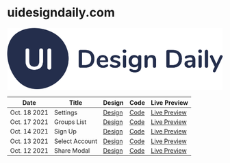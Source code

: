 # uidesigndaily.com

<img src="https://raw.githubusercontent.com/bobthered/uidesigndaily.com/main/images/uidesigndaily-logo.svg" />

| Date 	| Title 	| Design 	| Code 	| Live Preview 	|
|------	|-------	|--------	|------	|--------------	|
| Oct. 18 2021  	|     Settings  	|    [Design](https://www.uidesigndaily.com/posts/figma-settings-menu-radio-button-day-1467)    	|   [Code](https://github.com/bobthered/uidesigndaily.com/tree/main/designs/20211018)   	|       [Live Preview](https://bobthered.github.io/uidesigndaily.com/designs/20211018/build/)       	|
| Oct. 17 2021  	|     Groups List  	|    [Design](https://www.uidesigndaily.com/posts/figma-groups-list-dark-theme-app-day-1466)    	|   [Code](https://github.com/bobthered/uidesigndaily.com/tree/main/designs/20211017)   	|       [Live Preview](https://bobthered.github.io/uidesigndaily.com/designs/20211017/build/)       	|
| Oct. 14 2021  	|     Sign Up  	|    [Design](https://www.uidesigndaily.com/posts/figma-sign-up-authentication-form-day-1465)    	|   [Code](https://github.com/bobthered/uidesigndaily.com/tree/main/designs/20211014)   	|       [Live Preview](https://bobthered.github.io/uidesigndaily.com/designs/20211014/build/)       	|
| Oct. 13 2021  	|     Select Account  	|    [Design](https://www.uidesigndaily.com/posts/figma-select-account-card-section-day-1464)    	|   [Code](https://github.com/bobthered/uidesigndaily.com/tree/main/designs/20211013)   	|       [Live Preview](https://bobthered.github.io/uidesigndaily.com/designs/20211013/build/)       	|
| Oct. 12 2021  	|     Share Modal  	|    [Design](https://www.uidesigndaily.com/posts/figma-share-modal-dark-mode-day-1463)    	|   [Code](https://github.com/bobthered/uidesigndaily.com/tree/main/designs/20211012)   	|       [Live Preview](https://bobthered.github.io/uidesigndaily.com/designs/20211012/build/)       	|